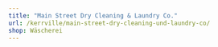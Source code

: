 ```yaml
---
title: "Main Street Dry Cleaning & Laundry Co."
url: /kerrville/main-street-dry-cleaning-und-laundry-co/
shop: Wäscherei
---
```

